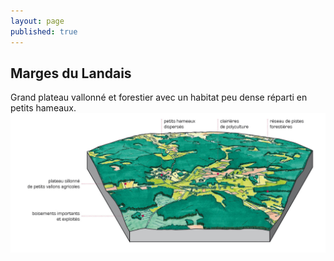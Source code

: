 ```yaml
---
layout: page
published: true
---
```


## Marges du Landais
Grand plateau vallonné et forestier avec un habitat peu dense réparti en petits hameaux.
![](data/images/1/architecture/1_architecture_bloc5.jpg)
